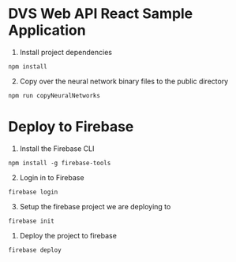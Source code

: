# DVS Web API React Sample Application

1. Install project dependencies
```
npm install
```

2. Copy over the neural network binary files to the public directory
```
npm run copyNeuralNetworks
```



# Deploy to Firebase

1. Install the Firebase CLI

```
npm install -g firebase-tools
```

2. Login in to Firebase
```
firebase login
```

3. Setup the firebase project we are deploying to
```
firebase init
```

1. Deploy the project to firebase

```
firebase deploy
```


